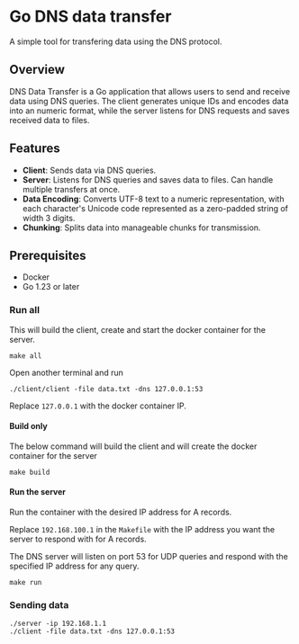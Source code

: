 # Go DNS data transfer

A simple tool for transfering data using the DNS protocol.

## Overview

DNS Data Transfer is a Go application that allows users to send and receive data using DNS queries. The client generates unique IDs and encodes data into an numeric format, while the server listens for DNS requests and saves received data to files.

## Features

- **Client**: Sends data via DNS queries.
- **Server**: Listens for DNS queries and saves data to files. Can handle multiple transfers at once.
- **Data Encoding**: Converts UTF-8 text to a numeric representation, with each character's Unicode code represented as a zero-padded string of width 3 digits.
- **Chunking**: Splits data into manageable chunks for transmission.

## Prerequisites

- Docker
- Go 1.23 or later


### Run all

This will build the client, create and start the docker container for the server.
```shell
make all
```

Open another terminal and run
```shell
./client/client -file data.txt -dns 127.0.0.1:53
```
Replace `127.0.0.1` with the docker container IP.


#### Build only

The below command will build the client and will create the docker container for the server
```shell
make build
```

#### Run the server

Run the container with the desired IP address for A records.

Replace `192.168.100.1` in the `Makefile` with the IP address you want the server to respond with for A records.

The DNS server will listen on port 53 for UDP queries and respond with the specified IP address for any query.

```shell
make run
```

### Sending data

```
./server -ip 192.168.1.1
./client -file data.txt -dns 127.0.0.1:53
```
